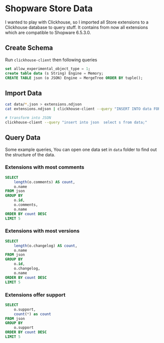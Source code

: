 # Shopware Store Data

I wanted to play with Clickhouse, so I imported all Store extensions to a Clickhouse database to query stuff. It contains from now all extensions which are compatible to Shopware 6.5.3.0.

## Create Schema

Run `clickhouse-client` then following queries

```sql
set allow_experimental_object_type = 1;
create table data (s String) Engine = Memory;
CREATE TABLE json (o JSON) Engine = MergeTree ORDER BY tuple();
```

## Import Data

```bash
cat data/*.json > extensions.ndjson
cat extensions.ndjson | clickhouse-client --query "INSERT INTO data FORMAT JSONAsString"

# transform into JSON
clickhouse-client --query "insert into json  select s from data;"
```

## Query Data

Some example queries, You can open one data set in `data` folder to find out the structure of the data.

### Extensions with most comments

```sql
SELECT
    length(o.comments) AS count,
    o.name
FROM json
GROUP BY
    o.id,
    o.comments,
    o.name
ORDER BY count DESC
LIMIT 5
```

### Extensions with most versions

```sql
SELECT
    length(o.changelog) AS count,
    o.name
FROM json
GROUP BY
    o.id,
    o.changelog,
    o.name
ORDER BY count DESC
LIMIT 5
```

### Extensions offer support

```sql
SELECT
    o.support,
    count(*) as count
FROM json
GROUP BY
    o.support
ORDER BY count DESC
LIMIT 5
```
